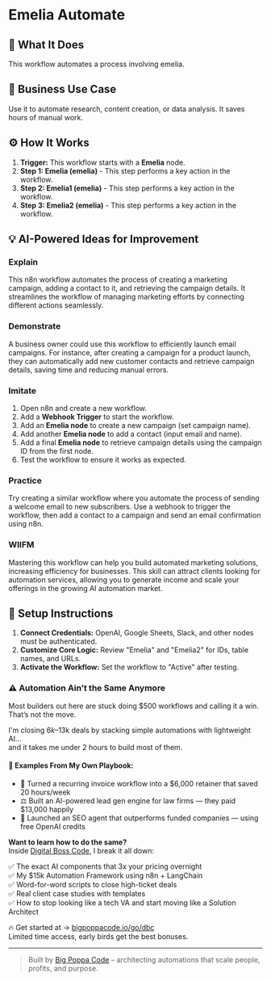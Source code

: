 # Emelia Automate

## 🚀 What It Does
This workflow automates a process involving emelia.

## 💼 Business Use Case
Use it to automate research, content creation, or data analysis. It saves hours of manual work.

## ⚙️ How It Works
1.  **Trigger:** This workflow starts with a **Emelia** node.
2. **Step 1: Emelia (emelia)** - This step performs a key action in the workflow.
3. **Step 2: Emelia1 (emelia)** - This step performs a key action in the workflow.
4. **Step 3: Emelia2 (emelia)** - This step performs a key action in the workflow.

## 💡 AI-Powered Ideas for Improvement
### Explain
This n8n workflow automates the process of creating a marketing campaign, adding a contact to it, and retrieving the campaign details. It streamlines the workflow of managing marketing efforts by connecting different actions seamlessly.

### Demonstrate
A business owner could use this workflow to efficiently launch email campaigns. For instance, after creating a campaign for a product launch, they can automatically add new customer contacts and retrieve campaign details, saving time and reducing manual errors.

### Imitate
1. Open n8n and create a new workflow.
2. Add a **Webhook Trigger** to start the workflow.
3. Add an **Emelia node** to create a new campaign (set campaign name).
4. Add another **Emelia node** to add a contact (input email and name).
5. Add a final **Emelia node** to retrieve campaign details using the campaign ID from the first node.
6. Test the workflow to ensure it works as expected.

### Practice
Try creating a similar workflow where you automate the process of sending a welcome email to new subscribers. Use a webhook to trigger the workflow, then add a contact to a campaign and send an email confirmation using n8n.

### WIIFM
Mastering this workflow can help you build automated marketing solutions, increasing efficiency for businesses. This skill can attract clients looking for automation services, allowing you to generate income and scale your offerings in the growing AI automation market.

## 🔧 Setup Instructions
1. **Connect Credentials:** OpenAI, Google Sheets, Slack, and other nodes must be authenticated.
2. **Customize Core Logic:** Review "Emelia" and "Emelia2" for IDs, table names, and URLs.
3. **Activate the Workflow:** Set the workflow to "Active" after testing.

### ⚠️ Automation Ain’t the Same Anymore

Most builders out here are stuck doing $500 workflows and calling it a win.  
That’s not the move.  

I'm closing $6k–$13k deals by stacking simple automations with lightweight AI...  
and it takes me under 2 hours to build most of them.

#### 🧠 Examples From My Own Playbook:
- 🔁 Turned a recurring invoice workflow into a $6,000 retainer that saved 20 hours/week  
- ⚖️ Built an AI-powered lead gen engine for law firms — they paid $13,000 happily  
- 🚀 Launched an SEO agent that outperforms funded companies — using free OpenAI credits  

**Want to learn how to do the same?**  
Inside [Digital Boss Code](https://bigpoppacode.io/go/dbc), I break it all down:

✅ The exact AI components that 3x your pricing overnight  
✅ My $15k Automation Framework using n8n + LangChain  
✅ Word-for-word scripts to close high-ticket deals  
✅ Real client case studies with templates  
✅ How to stop looking like a tech VA and start moving like a Solution Architect  

🔥 Get started at → [bigpoppacode.io/go/dbc](https://bigpoppacode.io/go/dbc)  
Limited time access, early birds get the best bonuses.

---
> Built by [Big Poppa Code](https://bigpoppacode.io) – architecting automations that scale people, profits, and purpose.
